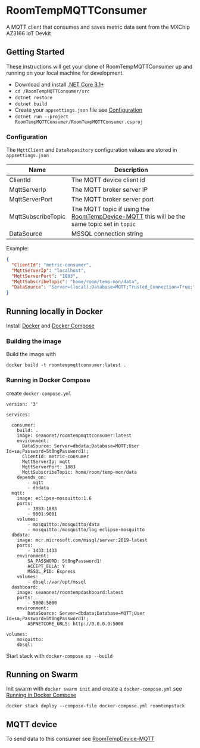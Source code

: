 # RoomTempMQTTConsumer
A MQTT client that consumes and saves metric data sent from the MXChip AZ3166 IoT Devkit

## Getting Started

These instructions will get your clone of RoomTempMQTTConsumer up and running on your local machine for development.

- Download and install [.NET Core 3.1+](https://dotnet.microsoft.com/download) 
- `cd /RoomTempMQTTConsumer/src`
- `dotnet restore`
- `dotnet build`
- Create your `appsettings.json` file see [Configuration](#configuration) 
- `dotnet run --project RoomTempMQTTConsumer/RoomTempMQTTConsumer.csproj`


### Configuration

The `MqttClient` and `DataRepository` configuration values are stored in `appsettings.json`

| Name|Description|
|---|---|
| ClientId | The MQTT device client id|
| MqttServerIp | The MQTT broker server IP|
| MqttServerPort | The MQTT broker server port|
| MqttSubscribeTopic | The MQTT topic if using the [RoomTempDevice-MQTT](https://github.com/SeanoNET/RoomTempDevice-MQTT) this will be the same topic set in `topic`|
| DataSource | MSSQL connection string |

Example:
```JSON
{
  "ClientId": "metric-consumer",
  "MqttServerIp": "localhost",
  "MqttServerPort": "1883",
  "MqttSubscribeTopic": "home/room/temp-mon/data",
  "DataSource": "Server=(local);Database=MQTT;Trusted_Connection=True;"
}
```
## Running locally in Docker

Install [Docker](https://docs.docker.com/get-docker/) and [Docker Compose](https://docs.docker.com/compose/install/)

### Building the image

Build the image with

`docker build -t roomtempmqttconsumer:latest .`

### Running in Docker Compose

create `docker-compose.yml`

```
version: '3'

services:

  consumer:
    build: .
    image: seanonet/roomtempmqttconsumer:latest
    environment:
      DataSource: Server=dbdata;Database=MQTT;User Id=sa;Password=St0ngPassword1!;
      ClientId: metric-consumer
      MqttServerIp: mqtt
      MqttServerPort: 1883
      MqttSubscribeTopic: home/room/temp-mon/data
    depends_on:
        - mqtt
        - dbdata
  mqtt:
    image: eclipse-mosquitto:1.6
    ports:
        - 1883:1883
        - 9001:9001
    volumes:
        - mosquitto:/mosquitto/data
        - mosquitto:/mosquitto/log eclipse-mosquitto
  dbdata:
    image: mcr.microsoft.com/mssql/server:2019-latest
    ports:
        - 1433:1433
    environment:
        SA_PASSWORD: St0ngPassword1!
        ACCEPT_EULA: Y
        MSSQL_PID: Express
    volumes:
        - dbsql:/var/opt/mssql
  dashboard:
    image: seanonet/roomtempdashboard:latest
    ports:
        - 5000:5000
    environment:
        DataSource: Server=dbdata;Database=MQTT;User Id=sa;Password=St0ngPassword1!;
        ASPNETCORE_URLS: http://0.0.0.0:5000

volumes:
    mosquitto:
    dbsql:
```

Start stack with `docker-compose up --build`

## Running on Swarm

Init swarm with `docker swarm init` and create a `docker-compose.yml` see [Running in Docker Compose](#running-in-docker-compose)

`docker stack deploy --compose-file docker-compose.yml roomtempstack`


## MQTT device

To send data to this consumer see [RoomTempDevice-MQTT](https://github.com/SeanoNET/RoomTempDevice-MQTT)